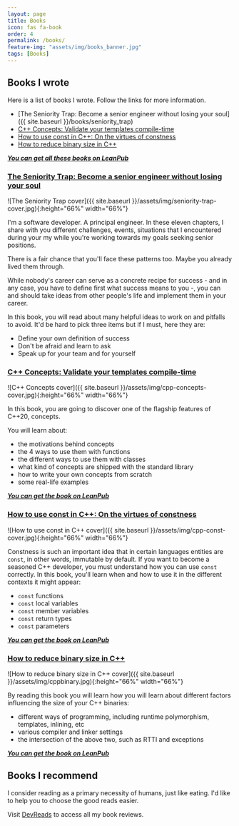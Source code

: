 ```yaml
---
layout: page
title: Books
icon: fas fa-book
order: 4
permalink: /books/
feature-img: "assets/img/books_banner.jpg"
tags: [Books]
---
```


## Books I wrote

Here is a list of books I wrote. Follow the links for more information.

- [The Seniority Trap: Become a senior engineer without losing your soul]({{ site.baseurl }}/books/seniority_trap)
- [C++ Concepts: Validate your templates compile-time](https://leanpub.com/cppconcepts/)
- [How to use const in C++: On the virtues of constness](https://leanpub.com/cppconst/)
- [How to reduce binary size in C++](https://leanpub.com/cppbinarysize/)

***[You can get all these books on LeanPub](https://leanpub.com/u/sandordargo)***

### [The Seniority Trap: Become a senior engineer without losing your soul](https://leanpub.com/thesenioritytrap/)

![The Seniority Trap cover]({{ site.baseurl }}/assets/img/seniority-trap-cover.jpg){:height="66%" width="66%"}

I'm a software developer. A principal engineer. In these eleven chapters, I share with you different challenges, events, situations that I encountered during your my while you're working towards my goals seeking senior positions.

There is a fair chance that you'll face these patterns too. Maybe you already lived them through.

While nobody's career can serve as a concrete recipe for success - and in any case, you have to define first what success means to you -, you can and should take ideas from other people's life and implement them in your career.

In this book, you will read about many helpful ideas to work on and pitfalls to avoid. It'd be hard to pick three items but if I must, here they are:

- Define your own definition of success
- Don't be afraid and learn to ask
- Speak up for your team and for yourself

### [C++ Concepts: Validate your templates compile-time](https://leanpub.com/cppconcepts/)

![C++ Concepts cover]({{ site.baseurl }}/assets/img/cpp-concepts-cover.jpg){:height="66%" width="66%"}

In this book, you are going to discover one of the flagship features of C++20, concepts.

You will learn about:

- the motivations behind concepts
- the 4 ways to use them with functions
- the different ways to use them with classes
- what kind of concepts are shipped with the standard library
- how to write your own concepts from scratch
- some real-life examples

***[You can get the book on LeanPub](https://leanpub.com/cppconcepts/)***

### [How to use const in C++: On the virtues of constness](https://leanpub.com/cppconst/)

![How to use const in C++ cover]({{ site.baseurl }}/assets/img/cpp-const-cover.jpg){:height="66%" width="66%"}

Constness is such an important idea that in certain languages entities are `const`, in other words, immutable by default. If you want to become a seasoned C++ developer, you must understand how you can use `const` correctly. In this book, you'll learn when and how to use it in the different contexts it might appear:

- `const` functions
- `const` local variables
- `const` member variables
- `const` return types
- `const` parameters

***[You can get the book on LeanPub](https://leanpub.com/cppconst/)***


### [How to reduce binary size in C++](https://leanpub.com/cppbinarysize/)

![How to reduce binary size in C++ cover]({{ site.baseurl }}/assets/img/cppbinary.jpg){:height="66%" width="66%"}

By reading this book you will learn how you will learn about different factors influencing the size of your C++ binaries:

- different ways of programming, including runtime polymorphism, templates, inlining, etc
- various compiler and linker settings
- the intersection of the above two, such as RTTI and exceptions

***[You can get the book on LeanPub](https://leanpub.com/cppbinarysize//)***

## Books I recommend

I consider reading as a primary necessity of humans, just like eating. I'd like to help you to choose the good reads easier.

Visit [DevReads](https://devreads.sandordargo.com/) to access all my book reviews.